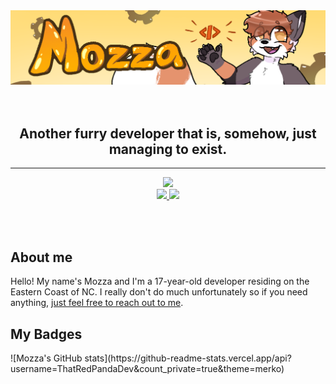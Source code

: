 <div style="text-align: center;">
    <img src="banner2.png">
</div>
<br /><br />

<div style="text-align: center;">
    <h2>Another furry developer that is, somehow, just managing to exist.</h2>
</div>
<hr />

<div style="text-align: center;">
    <img src="https://img.shields.io/badge/status-not looking for work-2c2f33?style=for-the-badge">
    <br />
    <a href="//roblox.com/users/75001663">    
        <img src="https://img.shields.io/badge/roblox-forthcordian-red?style=for-the-badge">
    </a>
        <a href="#">    
        <img src="https://img.shields.io/badge/discord-forth&nbsp;0001-7298da?style=for-the-badge">
    </a>
</div>

<br /><br />

<h2>About me</h2>
<p>Hello! My name's Mozza and I'm a 17-year-old developer residing on the Eastern Coast of NC. I really don't do much unfortunately so if you need anything, <a href="mailto:hi@mozman.one">just feel free to reach out to me</a>.</p>

<h2>My Badges</h2>
![Mozza's GitHub stats](https://github-readme-stats.vercel.app/api?username=ThatRedPandaDev&count_private=true&theme=merko)

